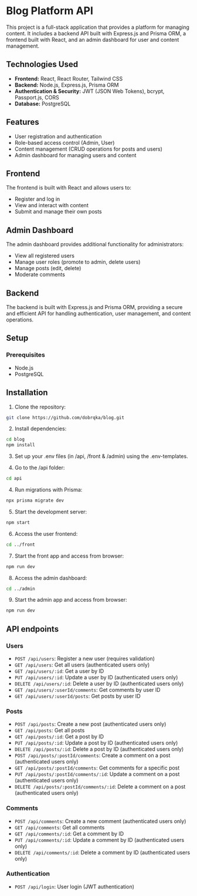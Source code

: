 # Blog Platform API

This project is a full-stack application that provides a platform for managing content. It includes a backend API built with Express.js and Prisma ORM, a frontend built with React, and an admin dashboard for user and content management.

## Technologies Used

- **Frontend:** React, React Router, Tailwind CSS
- **Backend:** Node.js, Express.js, Prisma ORM
- **Authentication & Security:** JWT (JSON Web Tokens), bcrypt, Passport.js, CORS
- **Database:** PostgreSQL

## Features

- User registration and authentication
- Role-based access control (Admin, User)
- Content management (CRUD operations for posts and users)
- Admin dashboard for managing users and content

## Frontend

The frontend is built with React and allows users to:

- Register and log in
- View and interact with content
- Submit and manage their own posts

## Admin Dashboard

The admin dashboard provides additional functionality for administrators:

- View all registered users
- Manage user roles (promote to admin, delete users)
- Manage posts (edit, delete)
- Moderate comments

## Backend

The backend is built with Express.js and Prisma ORM, providing a secure and efficient API for handling authentication, user management, and content operations.

## Setup

### Prerequisites

- Node.js
- PostgreSQL

## Installation

1. Clone the repository:

```bash
git clone https://github.com/dobrqka/blog.git
```

2. Install dependencies:

```bash
cd blog
npm install
```

3. Set up your .env files (in /api, /front & /admin) using the .env-templates.

4. Go to the /api folder:

```bash
cd api
```

4. Run migrations with Prisma:

```bash
npx prisma migrate dev
```

5. Start the development server:

```bash
npm start
```

6. Access the user frontend:

```bash
cd ../front
```

7. Start the front app and access from browser:

```bash
npm run dev
```

8. Access the admin dashboard:

```bash
cd ../admin
```

9. Start the admin app and access from browser:

```bash
npm run dev
```

## API endpoints

### Users

- `POST /api/users`: Register a new user (requires validation)
- `GET /api/users`: Get all users (authenticated users only)
- `GET /api/users/:id`: Get a user by ID
- `PUT /api/users/:id`: Update a user by ID (authenticated users only)
- `DELETE /api/users/:id`: Delete a user by ID (authenticated users only)
- `GET /api/users/:userId/comments`: Get comments by user ID
- `GET /api/users/:userId/posts`: Get posts by user ID

### Posts

- `POST /api/posts`: Create a new post (authenticated users only)
- `GET /api/posts`: Get all posts
- `GET /api/posts/:id`: Get a post by ID
- `PUT /api/posts/:id`: Update a post by ID (authenticated users only)
- `DELETE /api/posts/:id`: Delete a post by ID (authenticated users only)
- `POST /api/posts/:postId/comments`: Create a comment on a post (authenticated users only)
- `GET /api/posts/:postId/comments`: Get comments for a specific post
- `PUT /api/posts/:postId/comments/:id`: Update a comment on a post (authenticated users only)
- `DELETE /api/posts/:postId/comments/:id`: Delete a comment on a post (authenticated users only)

### Comments

- `POST /api/comments`: Create a new comment (authenticated users only)
- `GET /api/comments`: Get all comments
- `GET /api/comments/:id`: Get a comment by ID
- `PUT /api/comments/:id`: Update a comment by ID (authenticated users only)
- `DELETE /api/comments/:id`: Delete a comment by ID (authenticated users only)

### Authentication

- `POST /api/login`: User login (JWT authentication)

